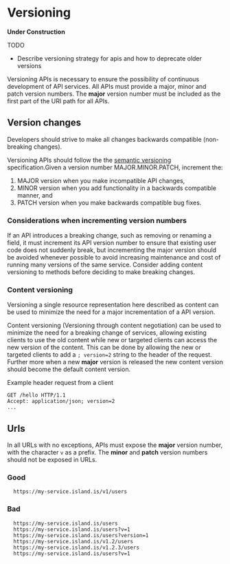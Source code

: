 # Versioning
**Under Construction**

TODO
* Describe versioning strategy for apis and how to deprecate older
  versions

Versioning APIs is necessary to ensure the possibility of continuous development of API services.  All APIs must provide a major, minor and patch version numbers.  The **major** version number must be included as the first part of the URI path for all APIs.


## Version changes

Developers should strive to make all changes backwards compatible 
(non-breaking changes). 

Versioning APIs should follow the the  [semantic versioning](https://semver.org/) specification.Given a version number MAJOR.MINOR.PATCH, increment the:
 1. MAJOR version when you make incompatible API changes,
 2. MINOR version when you add functionality in a backwards compatible manner, and
 3. PATCH version when you make backwards compatible bug fixes.

### Considerations when incrementing version numbers
If an API introduces a breaking change, such as removing or renaming a field, it must increment its API version number to ensure that existing user code does not suddenly break, but incrementing the major version should be avoided whenever possible to avoid increasing maintenance and cost of running many versions of the same service.  Consider adding
content versioning to methods before deciding to make breaking changes. 

### Content versioning
Versioning a single resource representation here described as content can be used to minimize the need for a major incrementation of a API version.

Content versioning (Versioning through content negotiation) can be used to minimize the need for a breaking change of services, allowing existing clients to use the old content while new or targeted clients can access the new version of the content.  This can be done by allowing the new or targeted clients to add a `; version=2` string to the header of the request.  Further more when a new **major** version is released the new content version should become the default content version.

Example header request from a client
```
GET /hello HTTP/1.1
Accept: application/json; version=2
...
```




## Urls
In all URLs with no exceptions, APIs must expose the **major** version number, with the character `v` as a prefix.  The **minor** and **patch** version numbers should not be exposed in URLs.

### Good
```
  https://my-service.island.is/v1/users
```
### Bad
```
  https://my-service.island.is/users
  https://my-service.island.is/users?v=1
  https://my-service.island.is/users?version=1
  https://my-service.island.is/v1.2/users
  https://my-service.island.is/v1.2.3/users
  https://my-service.island.is/users?v=1
```

